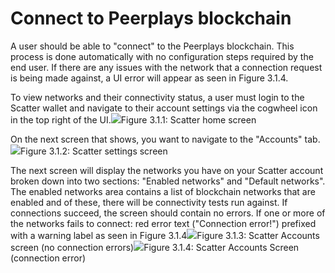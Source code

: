 # Connect to Peerplays blockchain

A user should be able to "connect" to the Peerplays blockchain. This process is done automatically with no configuration steps required by the end user. If there are any issues with the network that a connection request is being made against, a UI error will appear as seen in Figure 3.1.4.

To view networks and their connectivity status, a user must login to the Scatter wallet and navigate to their account settings via the cogwheel icon in the top right of the UI.![](https://gblobscdn.gitbook.com/assets%2F-Lxat2pEsXkjKlu-eXvC%2F-M1VsoFBKMju7EvP4mBO%2F-M1_nvpqfuyX-5oBbql7%2Fimage.png?alt=media&token=dd2b151f-51f5-4638-a736-96d35d4f2e99)Figure 3.1.1: Scatter home screen

On the next screen that shows, you want to navigate to the "Accounts" tab.![](https://gblobscdn.gitbook.com/assets%2F-Lxat2pEsXkjKlu-eXvC%2F-M1VsoFBKMju7EvP4mBO%2F-M1_ogL4YCXavGPRM48t%2Fimage.png?alt=media&token=f990ff0e-c128-4f99-a055-7328ac2c5a05)Figure 3.1.2: Scatter settings screen

The next screen will display the networks you have on your Scatter account broken down into two sections: "Enabled networks" and "Default networks". The enabled networks area contains a list of blockchain networks that are enabled and of these, there will be connectivity tests run against. If connections succeed, the screen should contain no errors. If one or more of the networks fails to connect: red error text \("Connection error!"\) prefixed with a warning label as seen in Figure 3.1.4![](https://gblobscdn.gitbook.com/assets%2F-Lxat2pEsXkjKlu-eXvC%2F-M1VsoFBKMju7EvP4mBO%2F-M1_pc-3oMUITbgDaL6W%2Fimage.png?alt=media&token=2cd981df-c391-4663-826a-325bd56c92d9)Figure 3.1.3: Scatter Accounts screen \(no connection errors\)![](https://gblobscdn.gitbook.com/assets%2F-Lxat2pEsXkjKlu-eXvC%2F-M1VsoFBKMju7EvP4mBO%2F-M1_qetZZ8MgbaRaIrC3%2Fimage.png?alt=media&token=a7e72eaf-c273-46b6-affa-2189b8cb3b47)Figure 3.1.4: Scatter Accounts Screen \(connection error\)


